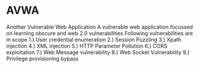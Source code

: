 # AVWA
Another Vulnerable Web Application
A vulnerable web application focussed on learning obscure and web 2.0 vulnerabilities
Following vulnerabilities are in scope
1.) User credential enumeration
2.) Session Puzzling
3.) Xpath injection
4.) XML injection
5.) HTTP Parameter Pollution
6.) CORS exploitation
7.) Web Message vulnerability
8.) Web Socket Vulnerability
9.) Privilege provisioning bypass
